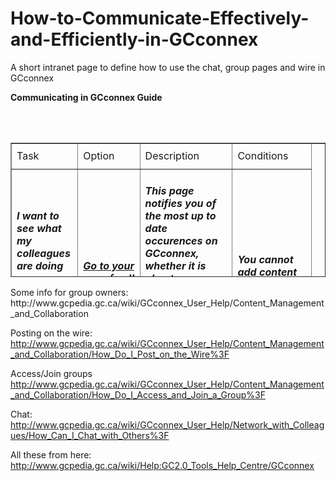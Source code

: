 # How-to-Communicate-Effectively-and-Efficiently-in-GCconnex
A short intranet page to define how to use the chat, group pages and wire in GCconnex
<p><strong>Communicating in GCconnex Guide</strong></p><table width="515" height="215" border="1">
<tr>        
<td height="41">Task</td>        
<td>Option</td>        
<td>Description</td>        
<td>Conditions</td> 
</tr>      
<tr>        
<td height="61"><h5>I want to see what my colleagues are doing or see what is happening on GCconnex!</a></h5></td>        
<td><h5><a href="https://gcconnex.gc.ca/newsfeed">Go to your newsfeed!</a></h5></td>        
<td><h5>This page notifies you of the most up to date occurences on GCconnex, whether it is about your colleagues, groups you are a part of or general updates being done to the system.</h5></td>        
<td><h5>You cannot add content from here.</h5></td>      
<tr><td><h5>I want to write a little something about what I'm currently doing.</a></h5></td>        
<td><h5><a href="https://gcconnex.gc.ca/thewire/all">Go to The Wire!</h5></td>        
<td><h5>This page is considered a "microblogging" area, where you can write about yourself and what you are currently doing.  Don't forget - others can comment!</h5></td>        
<td><h5>There is a 140 character limit and colleagues can comment; so try not to be too controversial!</h5></td>      
<tr><td><h5>I want to collaborate with others on either a project, program or just share ideas!</a></h5></td>        
<td><h5><a href="https://gcconnex.gc.ca/groups">Go to Groups!</a></h5></td>        
<td><h5>You can share your ideas, documents, or projects with a very specific group of people or share with the whole GCconnex community!</h5></td>        
<td><h5>You need your colleague to be registered with GCconnex for them to connect to your group.</h5></td>        <td><h5>Disposed</h5></td>
</table>
Some info for group owners:
http://www.gcpedia.gc.ca/wiki/GCconnex_User_Help/Content_Management_and_Collaboration

Posting on the wire:
http://www.gcpedia.gc.ca/wiki/GCconnex_User_Help/Content_Management_and_Collaboration/How_Do_I_Post_on_the_Wire%3F

Access/Join groups
http://www.gcpedia.gc.ca/wiki/GCconnex_User_Help/Content_Management_and_Collaboration/How_Do_I_Access_and_Join_a_Group%3F

Chat:
http://www.gcpedia.gc.ca/wiki/GCconnex_User_Help/Network_with_Colleagues/How_Can_I_Chat_with_Others%3F

All these from here: http://www.gcpedia.gc.ca/wiki/Help:GC2.0_Tools_Help_Centre/GCconnex

